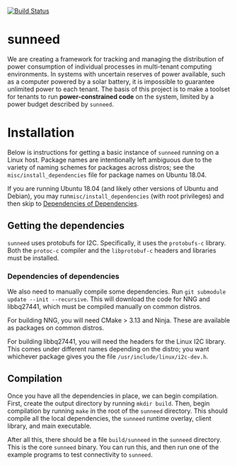 [![Build Status](https://dev.azure.com/gschock/suneed/_apis/build/status/grahamschock.power_mgmt_infra?branchName=master)](https://dev.azure.com/gschock/suneed/_build/latest?definitionId=2&branchName=master)

# sunneed

We are creating a framework for tracking and managing the distribution of power consumption of individual processes in
multi-tenant computing environments. In systems with uncertain reserves of power available, such as a computer powered
by a solar battery, it is impossible to guarantee unlimited power to each tenant. The basis of this project is to make a
toolset for tenants to run **power-constrained code** on the system, limited by a power budget described by `sunneed`.

# Installation

Below is instructions for getting a basic instance of `sunneed` running on a Linux host. Package names are intentionally
left ambiguous due to the variety of naming schemes for packages across distros; see the `misc/install_dependencies`
file for package names on Ubuntu 18.04.

If you are running Ubuntu 18.04 (and likely other versions of Ubuntu and Debian), you may run`misc/install_dependencies` 
(with root privileges) and then skip to [Dependencies of Dependencies](#dependencies-of-dependencies).

## Getting the dependencies

`sunneed` uses protobufs for I2C. Specifically, it uses the `protobufs-c` library. Both the `protoc-c` compiler and the
`libprotobuf-c` headers and libraries must be installed.

### Dependencies of dependencies

We also need to manually compile some dependencies. Run `git submodule update --init --recursive`. This will download
the code for NNG and libbq27441, which must be compiled manually on common distros.

For building NNG, you will need CMake > 3.13 and Ninja. These are available as packages on common distros.

For building libbq27441, you will need the headers for the Linux I2C library. This comes under different names depending
on the distro; you want whichever package gives you the file `/usr/include/linux/i2c-dev.h`.

## Compilation

Once you have all the dependencies in place, we can begin compilation. First, create the output directory by running
`mkdir build`. Then, begin compilation by running `make` in the root of the `sunneed` directory. This should compile all
the local dependencies, the `sunneed` runtime overlay, client library, and main executable.

After all this, there should be a file `build/sunneed` in the `sunneed` directory. This is the core `sunneed` binary.
You can run this, and then run one of the example programs to test connectivity to `sunneed`.

<!-- vim: set tw=120: -->
